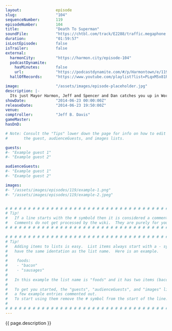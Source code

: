 ```yaml
---
layout:               episode
slug:                 "104"
sequenceNumber:       119
episodeNumber:        104
title:                "Death To Superman"
soundFile:            "https://chtbl.com/track/E2288/traffic.megaphone.fm/STA2790185279.mp3?updated=1556326540"
duration:             "01:59:57"
isLostEpisode:        false
isTrailer:            false
external:
  harmonCity:         "https://harmon.city/episode-104"
  podcastDynamite:
    hasMinutes:       false
    url:              "https://podcastdynamite.com/#/p/Harmontown/e/119/104"
  hallOfRecords:      "https://www.youtube.com/playlist?list=PLqxM5x81hNOZz3N9SAW8h2A06vdxKf4zG"

image:                "/assets/images/episode-placeholder.jpg"
description: |-
  Its just Mayor Harmon, Jeff and Spencer and Dan catches you up in World Cup corner and later, Dan improvises his own Superman movie. In D&D, the gang becomes a literal gang and finally loots.
showDate:             "2014-06-23 00:00:00Z"
releaseDate:          "2014-06-23 19:50:00Z"
venue:                
comptroller:          "Jeff B. Davis"
gameMaster:           
hasDnD:               

# Note: Consult the "Tips" lower down the page for info on how to edit
#       the guest, audienceGuests, and images lists.

guests:
#- "Example guest 1"
#- "Example guest 2"

audienceGuests:
#- "Example guest 1"
#- "Example guest 2"

images:
#- "/assets/images/episodes/119/example-1.png"
#- "/assets/images/episodes/119/example-2.jpeg"


# # # # # # # # # # # # # # # # # # # # # # # # # # # # # # # # # # # # # # # # # # # # #
# Tip!
#   If a line starts with the # symbold then it is considered a comment.
#   Comments do not get processed by the wiki.  They are purely for your information.
# # # # # # # # # # # # # # # # # # # # # # # # # # # # # # # # # # # # # # # # # # # # #

# # # # # # # # # # # # # # # # # # # # # # # # # # # # # # # # # # # # # # # # # # # # #
# Tip!
#   Adding items to lists is easy.  List items always start with a - symbol and have
#   have the same identation as the list name.  Here is an example.
#
#    foods:
#    - "bacon"
#    - "sausages"
#
#   In this example the list name is "foods" and it has two items (bacon, and sausages).
#
#   To get you started, the "guests", "audienceGuests", and "images" lists below have
#   a few example entries commented out.
#   To start using them remove the # symbol from the start of the line.
#
# # # # # # # # # # # # # # # # # # # # # # # # # # # # # # # # # # # # # # # # # # # # #
---
```


<!-- The episode description will be rendered here -->
{{ page.description }}

<!-- Add your content BELOW here -->
<!-- vvvvvvvvvvvvvvvvvvvvvvvvvvv -->




<!-- ^^^^^^^^^^^^^^^^^^^^^^^^^^^ -->
<!-- Add your content ABOVE here -->

<!-- The episode gallery will be rendered here -->